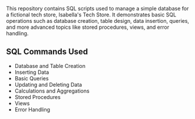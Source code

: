 This repository contains SQL scripts used to manage a simple database for a fictional tech store, Isabella's Tech Store. It demonstrates basic SQL operations such as database creation, table design, data insertion, queries, and more advanced topics like stored procedures, views, and error handling.

## SQL Commands Used
- Database and Table Creation
- Inserting Data
- Basic Queries
- Updating and Deleting Data
- Calculations and Aggregations
- Stored Procedures
- Views
- Error Handling
